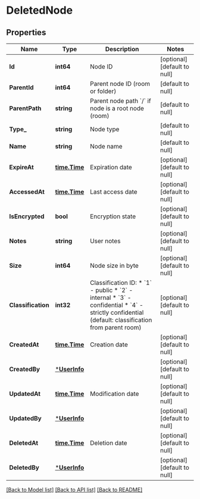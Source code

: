 # DeletedNode

## Properties
Name | Type | Description | Notes
------------ | ------------- | ------------- | -------------
**Id** | **int64** | Node ID | [optional] [default to null]
**ParentId** | **int64** | Parent node ID (room or folder) | [default to null]
**ParentPath** | **string** | Parent node path  &#x60;/&#x60; if node is a root node (room) | [default to null]
**Type_** | **string** | Node type | [default to null]
**Name** | **string** | Node name | [default to null]
**ExpireAt** | [**time.Time**](time.Time.md) | Expiration date | [optional] [default to null]
**AccessedAt** | [**time.Time**](time.Time.md) | Last access date | [optional] [default to null]
**IsEncrypted** | **bool** | Encryption state | [optional] [default to null]
**Notes** | **string** | User notes | [optional] [default to null]
**Size** | **int64** | Node size in byte | [optional] [default to null]
**Classification** | **int32** | Classification ID:  * &#x60;1&#x60; - public  * &#x60;2&#x60; - internal  * &#x60;3&#x60; - confidential  * &#x60;4&#x60; - strictly confidential    (default: classification from parent room) | [optional] [default to null]
**CreatedAt** | [**time.Time**](time.Time.md) | Creation date | [optional] [default to null]
**CreatedBy** | [***UserInfo**](UserInfo.md) |  | [optional] [default to null]
**UpdatedAt** | [**time.Time**](time.Time.md) | Modification date | [optional] [default to null]
**UpdatedBy** | [***UserInfo**](UserInfo.md) |  | [optional] [default to null]
**DeletedAt** | [**time.Time**](time.Time.md) | Deletion date | [optional] [default to null]
**DeletedBy** | [***UserInfo**](UserInfo.md) |  | [optional] [default to null]

[[Back to Model list]](../README.md#documentation-for-models) [[Back to API list]](../README.md#documentation-for-api-endpoints) [[Back to README]](../README.md)

